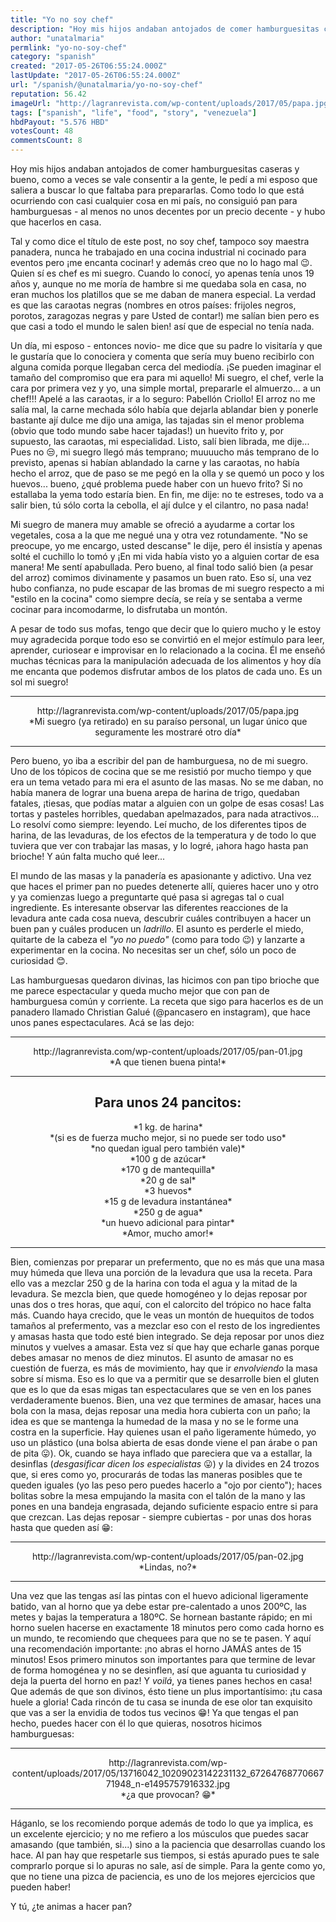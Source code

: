 ```yaml
---
title: "Yo no soy chef"
description: "Hoy mis hijos andaban antojados de comer hamburguesitas caseras y bueno, como a veces se vale consentir a la gente, le pedí a mi esposo que saliera a ..."
author: "unatalmaria"
permlink: "yo-no-soy-chef"
category: "spanish"
created: "2017-05-26T06:55:24.000Z"
lastUpdate: "2017-05-26T06:55:24.000Z"
url: "/spanish/@unatalmaria/yo-no-soy-chef"
reputation: 56.42
imageUrl: "http://lagranrevista.com/wp-content/uploads/2017/05/papa.jpg"
tags: ["spanish", "life", "food", "story", "venezuela"]
hbdPayout: "5.576 HBD"
votesCount: 48
commentsCount: 8
---
```


Hoy mis hijos andaban antojados de comer hamburguesitas caseras y bueno, como a veces se vale consentir a la gente, le pedí a mi esposo que saliera a buscar lo que faltaba para prepararlas. Como todo lo que está ocurriendo con casi cualquier cosa en mi país, no consiguió pan para hamburguesas - al menos no unos decentes por un precio decente - y hubo que hacerlos en casa. 

Tal y como dice el título de este post, no soy chef, tampoco soy maestra panadera, nunca he trabajado en una cocina industrial ni cocinado para eventos pero ¡me encanta cocinar! y además creo que no lo hago mal 😉. Quien sí es chef es mi suegro. Cuando lo conocí, yo apenas tenía unos 19 años y, aunque no me moría de hambre si me quedaba sola en casa, no eran muchos los platillos que se me daban de manera especial. La verdad es que las caraotas negras (nombres en otros países: frijoles negros, porotos, zaragozas negras y pare Usted de contar!) me salían bien pero es que casi a todo el mundo le salen bien! así que de especial no tenía nada.

Un día, mi esposo - entonces novio- me dice que su padre lo visitaría y que le gustaría que lo conociera y comenta que sería muy bueno recibirlo con alguna comida porque llegaban cerca del mediodía. ¡Se pueden imaginar el tamaño del compromiso que era para mi aquello! Mi suegro, el chef, verle la cara por primera vez y yo, una simple mortal, prepararle el almuerzo... a un chef!!! Apelé a las caraotas, ir a lo seguro: Pabellón Criollo! El arroz no me salía mal, la carne mechada sólo había que dejarla ablandar bien y ponerle bastante ají dulce me dijo una amiga, las tajadas sin el menor problema (obvio que todo mundo sabe hacer tajadas!) un huevito frito y, por supuesto, las caraotas, mi especialidad. Listo, salí bien librada, me dije... Pues no 😒, mi suegro llegó más temprano; muuuucho más temprano de lo previsto, apenas si habían ablandado la carne y las caraotas, no había hecho el arroz, que de paso se me pegó en la olla y se quemó un poco y los huevos... bueno, ¿qué problema puede haber con un huevo frito? Si no estallaba la yema todo estaría bien. En fin, me dije: no te estreses, todo va a salir bien, tú sólo corta la cebolla, el ají dulce y el cilantro, no pasa nada!

Mi suegro de manera muy amable se ofreció a ayudarme a cortar los vegetales, cosa a la que me negué una y otra vez rotundamente. "No se preocupe, yo me encargo, usted descanse" le dije, pero él insistía y apenas solté el cuchillo lo tomó y ¡En mi vida había visto yo a alguien cortar de esa manera! Me sentí apabullada. Pero bueno, al final todo salió bien (a pesar del arroz) comimos divinamente y pasamos un buen rato. Eso sí, una vez hubo confianza, no pude escapar de las bromas de mi suegro respecto a mi "estilo en la cocina" como siempre decía, se reía y se sentaba a verme cocinar para incomodarme, lo disfrutaba un montón. 

A pesar de todo sus mofas, tengo que decir que lo quiero mucho y le estoy muy agradecida porque todo eso se convirtió en el mejor estímulo para leer, aprender, curiosear e improvisar en lo relacionado a la cocina. Él me enseñó muchas técnicas para la manipulación adecuada de los alimentos y hoy día me encanta que podemos disfrutar ambos de los platos de cada uno. Es un sol mi suegro!

<hr>

<center>http://lagranrevista.com/wp-content/uploads/2017/05/papa.jpg</center>
<center>*Mi suegro (ya retirado) en su paraíso personal, un lugar único que seguramente les mostraré otro día*</center>

<hr>

Pero bueno, yo iba a escribir del pan de hamburguesa, no de mi suegro.
Uno de los tópicos de cocina que se me resistió por mucho tiempo y que era un tema vetado para mi era el asunto de las masas. No se me daban, no había manera de lograr una buena arepa de harina de trigo, quedaban fatales, ¡tiesas, que podías matar a alguien con un golpe de esas cosas! Las tortas y pasteles horribles, quedaban apelmazados, para nada atractivos... Lo resolví como siempre: leyendo.  Leí mucho, de los diferentes tipos de harina, de las levaduras, de los efectos de la temperatura y de todo lo que tuviera que ver con trabajar las masas, y lo logré, ¡ahora hago hasta pan brioche! Y aún falta mucho qué leer...

El mundo de las masas y la panadería es apasionante y adictivo. Una vez que haces el primer pan no puedes detenerte allí, quieres hacer uno y otro y ya comienzas luego a preguntarte qué pasa si agregas tal o cual ingrediente. Es interesante observar las diferentes reacciones de la levadura ante cada cosa nueva, descubrir cuáles contribuyen a hacer un buen pan y cuáles producen un *ladrillo*. El asunto es perderle el miedo, quitarte de la cabeza el *"yo no puedo"* (como para todo 😉) y lanzarte a experimentar en la cocina. No necesitas ser un chef, sólo un poco de curiosidad 😊.

Las hamburguesas quedaron divinas, las hicimos con pan tipo brioche que me parece espectacular y queda mucho mejor que con pan de hamburguesa común y corriente. La receta que sigo para hacerlos es de un panadero llamado Christian Galué (@pancasero en instagram), que hace unos panes espectaculares. Acá se las dejo:

<hr>

<center>http://lagranrevista.com/wp-content/uploads/2017/05/pan-01.jpg</center>
<center>*A que tienen buena pinta!*</center>
<hr>


<center><h2> Para unos 24 pancitos:</h2></center>
<center>*1 kg. de harina*</center>
<center>*(si es de fuerza mucho mejor, si no puede ser todo uso*</center>
<center>*no quedan igual pero también vale)*</center>
<center>*100 g de azúcar*</center>
<center>*170 g de mantequilla*</center>
<center>*20 g de sal*</center>
<center>*3 huevos*</center>
<center>*15 g de levadura instantánea*</center>
<center>*250 g de agua*</center>
<center>*un huevo adicional para pintar*</center>
<center>*Amor, mucho amor!*</center>
<hr>

Bien, comienzas por preparar un prefermento, que no es más que una masa muy húmeda que lleva una porción de la levadura que usa la receta. Para ello vas a mezclar 250 g de la harina con toda el agua y la mitad de la levadura. Se mezcla bien, que quede homogéneo y lo dejas reposar por unas dos o tres horas, que aquí, con el calorcito del trópico no hace falta más. 
Cuando haya crecido, que le veas un montón de huequitos de todos tamaños al prefermento, vas a mezclar eso con el resto de los ingredientes y amasas hasta que todo esté bien integrado. Se deja reposar por unos diez minutos y vuelves a amasar. Esta vez sí que hay que echarle ganas porque debes amasar no menos de diez minutos. 
El asunto de amasar no es cuestión de fuerza, es más de movimiento, hay que ir *envolviendo* la masa sobre sí misma. Eso es lo que va a permitir que se desarrolle bien el gluten que es lo que da esas migas tan espectaculares que se ven en los panes verdaderamente buenos. 
Bien, una vez que termines de amasar, haces una bola con la masa, dejas reposar una media hora cubierta con un paño; la idea es que se mantenga la humedad de la masa y no se le forme una costra en la superficie. Hay quienes usan el paño ligeramente húmedo, yo uso un plástico (una bolsa abierta de esas donde viene el pan árabe o pan de pita 😛).
Ok, cuando se haya inflado que pareciera que va a estallar, la desinflas (*desgasificar dicen los especialistas*  😛) y la divides en 24 trozos que, si eres como yo, procurarás de todas las maneras posibles que te queden iguales (yo las peso pero puedes hacerlo a "ojo por ciento"); haces bolitas sobre la mesa empujando la masita con el talón de la mano y las pones  en una bandeja engrasada, dejando suficiente espacio entre si para que crezcan. Las dejas reposar - siempre cubiertas - por unas dos horas hasta que queden así 😁:
<hr>

<center>http://lagranrevista.com/wp-content/uploads/2017/05/pan-02.jpg</center>
<center>*Lindas, no?*</center>

<hr>

Una vez que las tengas así las pintas con el huevo adicional ligeramente batido, van al horno que ya debe estar pre-calentado a unos 200ºC, las metes y bajas la temperatura a 180ºC. Se hornean bastante rápido; en mi horno suelen hacerse en exactamente 18 minutos pero como cada horno es un mundo, te recomiendo que chequees para que no se te pasen. Y aquí una recomendación importante: ¡no abras el horno JAMÁS antes de 15 minutos! Esos primero minutos son importantes para que termine de levar de forma homogénea y no se desinflen, así que aguanta tu curiosidad y deja la puerta del horno en paz!
Y *voilá*, ya tienes panes hechos en casa! Que además de que son divinos, ésto tiene un plus importantísimo: ¡tu casa huele a gloria! Cada rincón de tu casa se inunda de ese olor tan exquisito que vas a ser la envidia de todos tus vecinos 😁!
Ya que tengas el pan hecho, puedes hacer con él lo que quieras, nosotros hicimos hamburguesas:
<hr>

<center>http://lagranrevista.com/wp-content/uploads/2017/05/13716042_10209023142231132_6726476877066771948_n-e1495757916332.jpg</center>
<center> *¿a que provocan? 😁*</center>

<hr>

Háganlo, se los recomiendo porque además de todo lo que ya implica, es un excelente ejercicio; y no me refiero a los músculos que puedes sacar amasando (que también, si...) sino a la paciencia que desarrollas cuando los hace. Al pan hay que respetarle sus tiempos, si estás apurado pues te sale comprarlo porque si lo apuras no sale, así de simple. Para la gente como yo, que no tiene una pizca de paciencia, es uno de los mejores ejercicios que pueden haber!

Y tú, ¿te animas a hacer pan?
